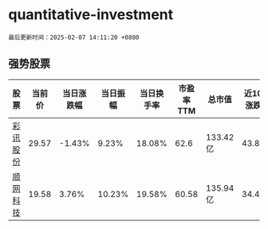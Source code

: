 # quantitative-investment

`最后更新时间：2025-02-07 14:11:20 +0800`

## 强势股票

|股票|当前价|当日涨跌幅|当日振幅|当日换手率|市盈率TTM|总市值|近10日涨跌幅|
|----|----|----|----|----|----|----|----|
|[彩讯股份](https://xueqiu.com/S/SZ300634)|29.57|-1.43%|9.23%|18.08%|62.6|133.42亿|43.89%|
|[顺网科技](https://xueqiu.com/S/SZ300113)|19.58|3.76%|10.23%|19.58%|60.58|135.94亿|34.48%|
